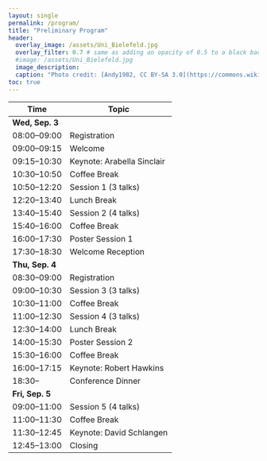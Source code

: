 ```yaml
---
layout: single
permalink: /program/
title: "Preliminary Program"
header:
  overlay_image: /assets/Uni_Bielefeld.jpg
  overlay_filter: 0.7 # same as adding an opacity of 0.5 to a black background
  #image: /assets/Uni_Bielefeld.jpg
  image_description: 
  caption: "Photo credit: [Andy1982, CC BY-SA 3.0](https://commons.wikimedia.org/wiki/File:Uni_Bielefeld.jpg) via Wikimedia Commons"
toc: true
---
```


| Time        | Topic |
| ----------- | ----- |
| **Wed, Sep. 3** | |
| 08:00–09:00 | Registration |
| 09:00–09:15 | Welcome |
| 09:15–10:30 | Keynote: Arabella Sinclair |
| 10:30–10:50 | Coffee Break |
| 10:50–12:20 | Session 1 (3 talks) |
| 12:20–13:40 | Lunch Break |
| 13:40–15:40 | Session 2 (4 talks) |
| 15:40–16:00 | Coffee Break |
| 16:00–17:30 | Poster Session 1 |
| 17:30–18:30 | Welcome Reception |
| **Thu, Sep. 4** | |
| 08:30–09:00 | Registration |
| 09:00–10:30 | Session 3 (3 talks) |
| 10:30–11:00 | Coffee Break |
| 11:00–12:30 | Session 4 (3 talks) |
| 12:30–14:00 | Lunch Break |
| 14:00–15:30 | Poster Session 2 |
| 15:30–16:00 | Coffee Break |
| 16:00–17:15 | Keynote: Robert Hawkins |
| 18:30–      | Conference Dinner |
| **Fri, Sep. 5** | |
| 09:00–11:00 | Session 5 (4 talks)| 
| 11:00–11:30 | Coffee Break| 
| 11:30–12:45 | Keynote: David Schlangen | 
| 12:45–13:00 | Closing |

